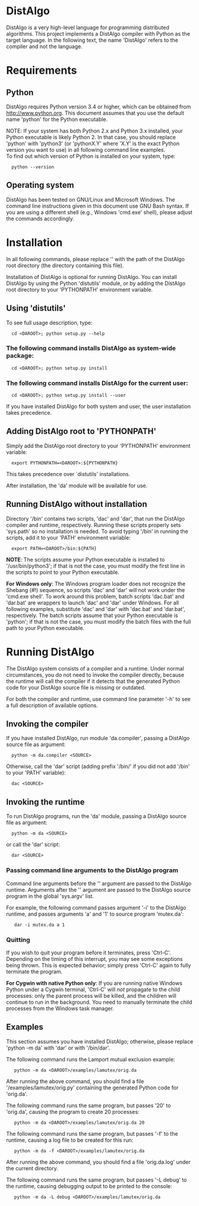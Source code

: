 # DistAlgo 

  DistAlgo is a very high-level language for programming distributed
  algorithms.  This project implements a DistAlgo compiler with Python as
  the target language.  In the following text, the name 'DistAlgo' refers
  to the compiler and not the language.

# Requirements

## Python

   DistAlgo requires Python version 3.4 or higher, which can be obtained
   from http://www.python.org.  This document assumes that you use the
   default name 'python' for the Python executable.

   NOTE: If your system has both Python 2.x and Python 3.x installed, your
   Python executable is likely Python 2.  In that case, you should replace
   'python' with 'python3' (or 'pythonX.Y' where 'X.Y' is the exact Python
   version you want to use) in all following command line examples.  
   To find out which version of Python is installed on your system, type:

      python --version

## Operating system

   DistAlgo has been tested on GNU/Linux and Microsoft Windows.  The
   command line instructions given in this document use GNU Bash syntax.
   If you are using a different shell (e.g., Windows 'cmd.exe' shell),
   please adjust the commands accordingly.

# Installation

  In all following commands, please replace '<DAROOT>' with the path of the
  DistAlgo root directory (the directory containing this file).

  Installation of DistAlgo is optional for running DistAlgo.  You can
  install DistAlgo by using the Python 'distutils' module, or by adding the
  DistAlgo root directory to your 'PYTHONPATH' environment variable.

## Using 'distutils'

   To see full usage description, type:

      cd <DAROOT>; python setup.py --help

### The following command installs DistAlgo as system-wide package:

      cd <DAROOT>; python setup.py install

### The following command installs DistAlgo for the current user:

      cd <DAROOT>; python setup.py install --user

   If you have installed DistAlgo for both system and user, the user
   installation takes precedence.

## Adding DistAlgo root to 'PYTHONPATH'

   Simply add the DistAlgo root directory to your 'PYTHONPATH' environment
   variable:

      export PYTHONPATH=<DAROOT>:${PYTHONPATH}

   This takes precedence over `distutils' installations.

  After installation, the 'da' module will be available for use.

## Running DistAlgo without installation

   Directory '<DAROOT>/bin' contains two scripts, 'dac' and 'dar', that run
   the DistAlgo compiler and runtime, respectively.  Running these scripts
   properly sets 'sys.path' so no installation is needed.  To avoid typing
   '<DAROOT>/bin' in running the scripts, add it to your 'PATH' environment
   variable:

      export PATH=<DAROOT>/bin:${PATH}

   **NOTE**: The scripts assume your Python executable is installed to
   '/usr/bin/python3'; if that is not the case, you must modify the first line
   in the scripts to point to your Python executable.

   **For Windows only**: The Windows program loader does not recognize the
   Shebang (#!) sequence, so scripts 'dac' and 'dar' will not work under the
   'cmd.exe shell'. To work around this problem, batch scripts 'dac.bat' and
   'dar.bat' are wrappers to launch 'dac' and 'dar' under Windows. For all
   following examples, substitute 'dac' and 'dar' with 'dac.bat' and
   'dar.bat', respectively. The batch scripts assume that your Python
   executable is 'python'; if that is not the case, you must modify the batch
   files with the full path to your Python executable.

# Running DistAlgo

  The DistAlgo system consists of a compiler and a runtime.  Under normal
  circumstances, you do not need to invoke the compiler directly, because
  the runtime will call the compiler if it detects that the generated
  Python code for your DistAlgo source file is missing or outdated.

  For both the compiler and runtime, use command line parameter '-h' to see
  a full description of available options.

## Invoking the compiler

   If you have installed DistAlgo, run module 'da.compiler', passing a
   DistAlgo source file <SOURCE> as argument:

      python -m da.compiler <SOURCE>
 
   Otherwise, call the 'dar' script (adding prefix '<DAROOT>/bin/' if you
   did not add '<DAROOT>/bin' to your 'PATH' variable):

      dac <SOURCE>

## Invoking the runtime

   To run DistAlgo programs, run the 'da' module, passing a DistAlgo source
   file as argument:

      python -m da <SOURCE>

   or call the 'dar' script:

      dar <SOURCE>

### Passing command line arguments to the DistAlgo program

   Command line arguments before the '<SOURCE>' argument are passed to the
   DistAlgo runtime.  Arguments after the '<SOURCE>' argument are passed
   to the DistAlgo source program in the global 'sys.argv' list.

   For example, the following command passes argument '-i' to the DistAlgo
   runtime, and passes arguments 'a' and '1' to source program 'mutex.da':

       dar -i mutex.da a 1

### Quitting

   If you wish to quit your program before it terminates, press 'Ctrl-C'.
   Depending on the timing of this interrupt, you may see some exceptions
   being thrown.  This is expected behavior; simply press 'Ctrl-C' again
   to fully terminate the program.

   **For Cygwin with native Python only**: If you are running native Windows
   Python under a Cygwin terminal, 'Ctrl-C' will *not* propagate to the child
   processes: only the parent process will be killed, and the children will
   continue to run in the background. You need to manually terminate the child
   processes from the Windows task manager.

## Examples

   This section assumes you have installed DistAlgo; otherwise, please
   replace 'python -m da' with 'dar' or with '<DAROOT>/bin/dar'.

   The following command runs the Lamport mutual exclusion example:

       python -m da <DAROOT>/examples/lamutex/orig.da

   After running the above command, you should find a file
   '<DAROOT>/examples/lamutex/orig.py' containing the generated Python code
   for 'orig.da'.

   The following command runs the same program, but passes '20' to
   'orig.da', causing the program to create 20 processes:

       python -m da <DAROOT>/examples/lamutex/orig.da 20

   The following command runs the same program, but passes '-f' to the
   runtime, causing a log file to be created for this run:

       python -m da -f <DAROOT>/examples/lamutex/orig.da

   After running the above command, you should find a file 'orig.da.log'
   under the current directory.

   The following command runs the same program, but passes '-L debug' to
   the runtime, causing debugging output to be printed to the console:

       python -m da -L debug <DAROOT>/examples/lamutex/orig.da

